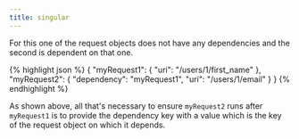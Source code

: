 ```yaml
---
title: singular
---
```


For this one of the request objects does not have any dependencies and the second is dependent on that one. 

{% highlight json %}
{
    "myRequest1": {
        "uri": "/users/1/first_name"
    },
    "myRequest2": {
        "dependency": "myRequest1",
        "uri": "/users/1/email"
    }
}
{% endhighlight %}

As shown above, all that's necessary to ensure `myRequest2` runs after `myRequest1` is to provide the dependency key with a value which is the key of the request object on which it depends.

